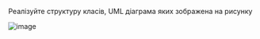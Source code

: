 Реалізуйте структуру класів, UML діаграма яких зображена на рисунку

![image](https://github.com/krenevych/design-patterns-java/blob/main/Java/lab01_UML/task_2_1/img/image.jpg)